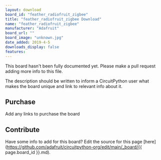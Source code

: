 ```yaml
---
layout: download
board_id: "feather_radiofruit_zigbee"
title: "feather_radiofruit_zigbee Download"
name: "feather_radiofruit_zigbee"
manufacturer: "Adafruit"
board_url: ""
board_image: "unknown.jpg"
date_added: 2019-4-5
downloads_display: false
features:
---
```


This board hasn't been fully documented yet. Please make a pull request adding more info to this file.

The description should be written to inform a CircuitPython user what makes the board unique and link to relevant info about it.

## Purchase
Add any links to purchase the board

## Contribute

Have some info to add for this board? Edit the source for this page [here](https://github.com/adafruit/circuitpython-org/edit/main/_board/{{ page.board_id }}.md).
